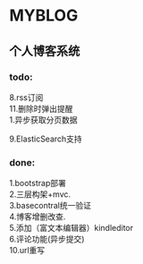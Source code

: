 # MYBLOG
<h2>个人博客系统</h2>

<h3>todo:</h3>

8.rss订阅<br/>
11.删除时弹出提醒<br/>
1.异步获取分页数据<br/>

9.ElasticSearch支持<br/>

<h3>done:</h3>

1.bootstrap部署<br/>
2.三层构架+mvc.<br/>
3.basecontral统一验证<br/>
4.博客增删改查.<br/>
5.添加（富文本编辑器）kindleditor<br/>
6.评论功能(异步提交)<br/>
10.url重写<br/>
